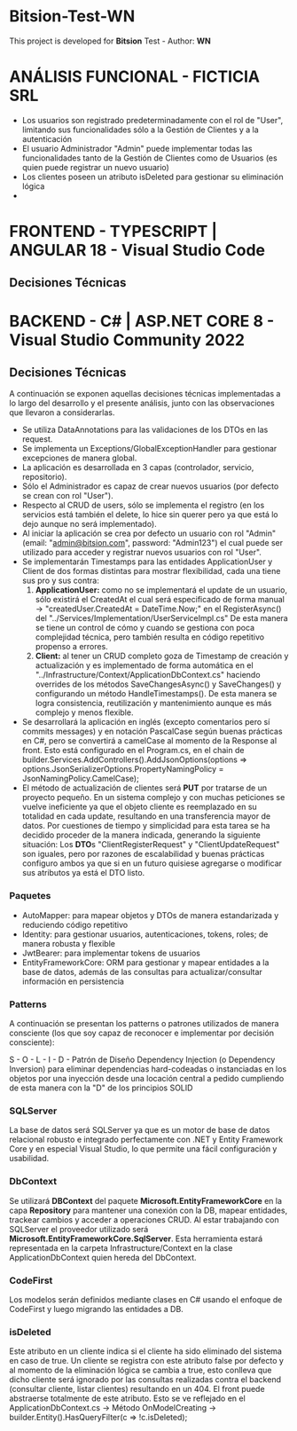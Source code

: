 
# Bitsion-Test-WN
This project is developed for **Bitsion** Test - Author: **WN**

# ANÁLISIS FUNCIONAL - **FICTICIA SRL**

- Los usuarios son registrado predeterminadamente con el rol de "User", limitando sus funcionalidades sólo a la Gestión de Clientes y a la autenticación
- El usuario Administrador "Admin" puede implementar todas las funcionalidades tanto de la Gestión de Clientes como de Usuarios (es quien puede registrar un nuevo usuario)
- Los clientes poseen un atributo isDeleted para gestionar su eliminación lógica
- 



# FRONTEND - TYPESCRIPT | ANGULAR 18 - Visual Studio Code

## Decisiones Técnicas




# BACKEND - C# | ASP.NET CORE 8 - Visual Studio Community 2022

## Decisiones Técnicas

A continuación se exponen aquellas decisiones técnicas implementadas a lo largo del desarrollo y el presente análisis, junto con las observaciones que llevaron a considerarlas.

- Se utiliza DataAnnotations para las validaciones de los DTOs en las request.
- Se implementa un Exceptions/GlobalExceptionHandler para gestionar excepciones de manera global.
- La aplicación es desarrollada en 3 capas (controlador, servicio, repositorio).
- Sólo el Administrador es capaz de crear nuevos usuarios (por defecto se crean con rol "User").
- Respecto al CRUD de users, sólo se implementa el registro (en los servicios está también el delete, lo hice sin querer pero ya que está lo dejo aunque no será implementado).
- Al iniciar la aplicación se crea por defecto un usuario con rol "Admin" (email: "admin@bitsion.com", password: "Admin123") el cual puede ser utilizado para acceder y registrar nuevos usuarios con rol "User".
- Se implementarán Timestamps para las entidades ApplicationUser y Client de dos formas distintas para mostrar flexibilidad, cada una tiene sus pro y sus contra:
  1. **ApplicationUser:** como no se implementará el update de un usuario, sólo existirá el CreatedAt el cual será especificado de forma manual -> "createdUser.CreatedAt = DateTime.Now;"   en el RegisterAsync() del "../Services/Implementation/UserServiceImpl.cs"
  De esta manera se tiene un control de cómo y cuando se gestiona con poca complejidad técnica, pero también resulta en código repetitivo propenso a errores.
  2. **Client:** al tener un CRUD completo goza de Timestamp de creación y actualización y es implementado de forma automática en el "../Infrastructure/Context/ApplicationDbContext.cs"     haciendo overrides de los métodos SaveChangesAsync() y SaveChanges() y configurando un método HandleTimestamps().
  De esta manera se logra consistencia, reutilización y mantenimiento aunque es más complejo y menos flexible.
- Se desarrollará la aplicación en inglés (excepto comentarios pero sí commits messages) y en notación PascalCase según buenas prácticas en C#, pero se convertirá a camelCase al momento de la Response al front. Esto está configurado en el Program.cs, en el chain de builder.Services.AddControllers().AddJsonOptions(options => options.JsonSerializerOptions.PropertyNamingPolicy = JsonNamingPolicy.CamelCase);
- El método de actualización de clientes será **PUT** por tratarse de un proyecto pequeño. En un sistema complejo y con muchas peticiones se vuelve ineficiente ya que el objeto cliente es reemplazado en su totalidad en cada update, resultando en una transferencia mayor de datos. Por cuestiones de tiempo y simplicidad para esta tarea se ha decidido proceder de la manera indicada, generando la siguiente situación: Los **DTO**s "ClientRegisterRequest" y "ClientUpdateRequest" son iguales, pero por razones de escalabilidad y buenas prácticas configuro ambos ya que si en un futuro quisiese agregarse o modificar sus atributos ya está el DTO listo.

### Paquetes

- AutoMapper: para mapear objetos y DTOs de manera estandarizada y reduciendo código repetitivo
- Identity: para gestionar usuarios, autenticaciones, tokens, roles; de manera robusta y flexible
- JwtBearer: para implementar tokens de usuarios
- EntityFrameworkCore: ORM para gestionar y mapear entidades a la base de datos, además de las consultas para actualizar/consultar información en persistencia

### Patterns

A continuación se presentan los patterns o patrones utilizados de manera consciente (los que soy capaz de reconocer e implementar por decisión consciente):

S - 
O - 
L - 
I - 
D - Patrón de Diseño Dependency Injection (o Dependency Inversion) para eliminar dependencias hard-codeadas o instanciadas en los objetos por una inyección desde una locación central a pedido cumpliendo de esta manera con la "D" de los principios SOLID

### SQLServer

La base de datos será SQLServer ya que es un motor de base de datos relacional robusto e integrado perfectamente con .NET y Entity Framework Core y en especial Visual Studio, lo que permite una fácil configuración y usabilidad.

### DbContext

Se utilizará **DBContext** del paquete **Microsoft.EntityFrameworkCore** en la capa **Repository** para mantener una conexión con la DB, mapear entidades, trackear cambios y acceder a operaciones CRUD. Al estar trabajando con SQLServer el proveedor utilizado será **Microsoft.EntityFrameworkCore.SqlServer**. Esta herramienta estará representada en la carpeta Infrastructure/Context en la clase ApplicationDbContext quien hereda del DbContext.

### CodeFirst

Los modelos serán definidos mediante clases en C# usando el enfoque de CodeFirst y luego migrando las entidades a DB.

### isDeleted

Este atributo en un cliente indica si el cliente ha sido eliminado del sistema en caso de true. Un cliente se registra con este atributo false por defecto y al momento de la eliminación lógica se cambia a true, esto conlleva que dicho cliente será ignorado por las consultas realizadas contra el backend (consultar cliente, listar clientes) resultando en un 404. El front puede abstraerse totalmente de este atributo.
Esto se ve reflejado en el ApplicationDbContext.cs -> Método OnModelCreating -> builder.Entity<Client>().HasQueryFilter(c => !c.isDeleted);

